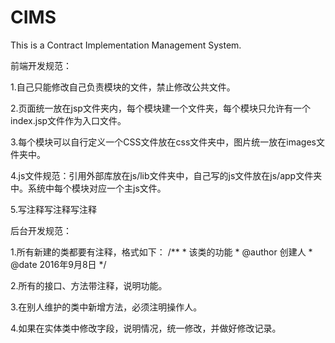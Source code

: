 ﻿# CIMS
This is a Contract Implementation Management System.

  前端开发规范：
  
  1.自己只能修改自己负责模块的文件，禁止修改公共文件。
  
  2.页面统一放在jsp文件夹内，每个模块建一个文件夹，每个模块只允许有一个index.jsp文件作为入口文件。
  
  3.每个模块可以自行定义一个CSS文件放在css文件夹中，图片统一放在images文件夹中。
  
  4.js文件规范：引用外部库放在js/lib文件夹中，自己写的js文件放在js/app文件夹中。系统中每个模块对应一个主js文件。
  
  5.写注释写注释写注释

 后台开发规范：
  
  1.所有新建的类都要有注释，格式如下：
    /**
    * 该类的功能
    * @author 创建人
    * @date 2016年9月8日
    */
    
  2.所有的接口、方法带注释，说明功能。
  
  3.在别人维护的类中新增方法，必须注明操作人。
  
  4.如果在实体类中修改字段，说明情况，统一修改，并做好修改记录。